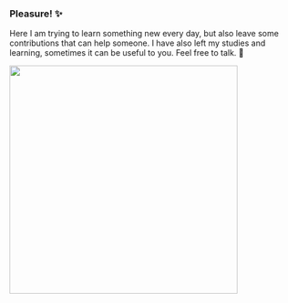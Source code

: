 ### Pleasure! ✨

Here I am trying to learn something new every day, but also leave some contributions that can help someone. I have also left my studies and learning, sometimes it can be useful to you. Feel free to talk.
👋

<img width="400px" align="left" src="https://github-readme-stats.vercel.app/api/top-langs/?username=devtbraga&hide=html&layout=compact&theme=buefy" />


<!--
### Hi there 👋
**devtbraga/devtbraga** is a ✨ _special_ ✨ repository because its `README.md` (this file) appears on your GitHub profile.

Here are some ideas to get you started:

- 🔭 I’m currently working on ...
- 🌱 I’m currently learning ...
- 👯 I’m looking to collaborate on ...
- 🤔 I’m looking for help with ...
- 💬 Ask me about ...
- 📫 How to reach me: ...
- 😄 Pronouns: ...
- ⚡ Fun fact: ...
-->
